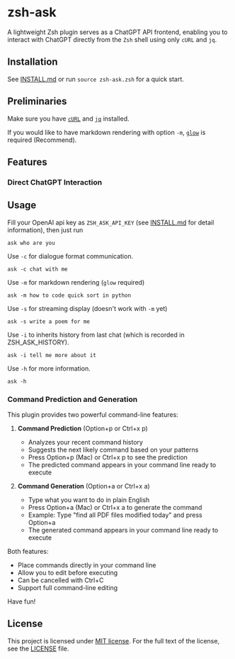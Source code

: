 # zsh-ask

A lightweight Zsh plugin serves as a ChatGPT API frontend, enabling you to interact with ChatGPT directly from the `Zsh` shell using only `cURL` and `jq`.

## Installation

See [INSTALL.md](INSTALL.md) or run `source zsh-ask.zsh` for a quick start.

## Preliminaries

Make sure you have [`cURL`](https://curl.se/) and [`jq`](https://stedolan.github.io/jq/) installed.

If you would like to have markdown rendering with option `-m`, [`glow`](https://github.com/charmbracelet/glow) is required (Recommend).

## Features

### Direct ChatGPT Interaction

## Usage

Fill your OpenAI api key as `ZSH_ASK_API_KEY` (see [INSTALL.md](INSTALL.md) for detail information), then just run

```
ask who are you
```

Use `-c` for dialogue format communication.

```
ask -c chat with me
```

Use `-m` for markdown rendering (`glow` required)

```
ask -m how to code quick sort in python
```

Use `-s` for streaming display (doesn't work with `-m` yet)

```
ask -s write a poem for me
```

Use `-i` to inherits history from last chat (which is recorded in ZSH_ASK_HISTORY).

```
ask -i tell me more about it
```

Use `-h` for more information.

```
ask -h
```

### Command Prediction and Generation
This plugin provides two powerful command-line features:

1. **Command Prediction** (Option+p or Ctrl+x p)
   - Analyzes your recent command history
   - Suggests the next likely command based on your patterns
   - Press Option+p (Mac) or Ctrl+x p to see the prediction
   - The predicted command appears in your command line ready to execute

2. **Command Generation** (Option+a or Ctrl+x a)
   - Type what you want to do in plain English
   - Press Option+a (Mac) or Ctrl+x a to generate the command
   - Example: Type "find all PDF files modified today" and press Option+a
   - The generated command appears in your command line ready to execute

Both features:
- Place commands directly in your command line
- Allow you to edit before executing
- Can be cancelled with Ctrl+C
- Support full command-line editing

Have fun!

## License

This project is licensed under [MIT license](http://opensource.org/licenses/MIT). For the full text of the license, see the [LICENSE](LICENSE) file.